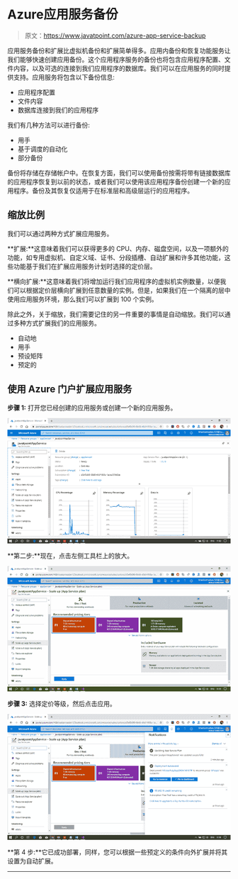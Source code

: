 # Azure应用服务备份

> 原文：<https://www.javatpoint.com/azure-app-service-backup>

应用服务备份和扩展比虚拟机备份和扩展简单得多。应用内备份和恢复功能服务让我们能够快速创建应用备份。这个应用程序服务的备份也将包含应用程序配置、文件内容，以及可选的连接到我们应用程序的数据库。我们可以在应用服务的同时提供支持。应用服务将包含以下备份信息:

*   应用程序配置
*   文件内容
*   数据库连接到我们的应用程序

我们有几种方法可以进行备份:

*   用手
*   基于调度的自动化
*   部分备份

备份将存储在存储帐户中。在恢复方面，我们可以使用备份按需将带有链接数据库的应用程序恢复到以前的状态，或者我们可以使用该应用程序备份创建一个新的应用程序。备份及其恢复仅适用于在标准层和高级层运行的应用程序。

## 缩放比例

我们可以通过两种方式扩展应用服务。

**扩展:**这意味着我们可以获得更多的 CPU、内存、磁盘空间，以及一项额外的功能，如专用虚拟机、自定义域、证书、分段插槽、自动扩展和许多其他功能，这些功能基于我们在扩展应用服务计划时选择的定价层。

**横向扩展:**这意味着我们将增加运行我们应用程序的虚拟机实例数量，以便我们可以根据定价层横向扩展到任意数量的实例。但是，如果我们在一个隔离的层中使用应用服务环境，那么我们可以扩展到 100 个实例。

除此之外，关于缩放，我们需要记住的另一件重要的事情是自动缩放。我们可以通过多种方式扩展我们的应用服务。

*   自动地
*   用手
*   预设矩阵
*   预定的

## 使用 Azure 门户扩展应用服务

**步骤 1:** 打开您已经创建的应用服务或创建一个新的应用服务。

![Azure App Service Backup](img/d8a236e5b3d6df4ce23649f7a50accf7.png)

**第二步:**现在，点击左侧工具栏上的放大。

![Azure App Service Backup](img/7038685948dbabef1a9542992dc53111.png)

**步骤 3:** 选择定价等级，然后点击应用。

![Azure App Service Backup](img/a89c3843a8ec02eda4c6cd60acfa82ef.png)

**第 4 步:**它已成功部署，同样，您可以根据一些预定义的条件向外扩展并将其设置为自动扩展。

* * *